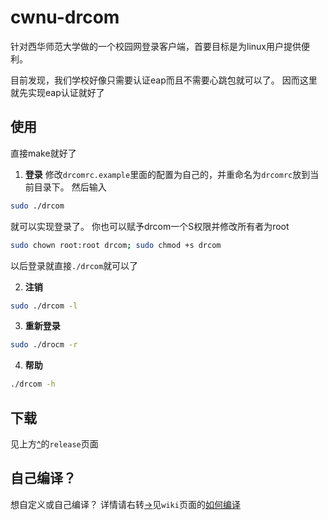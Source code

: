 # cwnu-drcom
针对西华师范大学做的一个校园网登录客户端，首要目标是为linux用户提供便利。

目前发现，我们学校好像只需要认证eap而且不需要心跳包就可以了。
因而这里就先实现eap认证就好了

## 使用
直接make就好了

1. **登录**
 修改`drcomrc.example`里面的配置为自己的，并重命名为`drcomrc`放到当前目录下。
 然后输入
 ```bash
 sudo ./drcom
 ```
 就可以实现登录了。
 你也可以赋予drcom一个S权限并修改所有者为root
 ```bash
 sudo chown root:root drcom; sudo chmod +s drcom
 ```
 以后登录就直接`./drcom`就可以了

2. **注销**
 ```bash
 sudo ./drcom -l
 ```

3. **重新登录**
 ```bash
 sudo ./drocm -r
 ```

4. **帮助**
 ```bash
 ./drcom -h
 ```

## 下载
见上方[^](https://github.com/leetking/cwnu-drcom/releases)的`release`页面

## 自己编译？
想自定义或自己编译？
详情请右转[->](https://github.com/leetking/cwnu-drcom/wiki)见`wiki`页面的[如何编译](https://github.com/leetking/cwnu-drcom/wiki/HOW-TO-BUILD)
